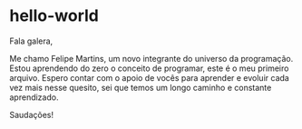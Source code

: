 # hello-world

Fala galera,

Me chamo Felipe Martins, um novo integrante do universo da programação. Estou aprendendo do zero o conceito de programar, este é o meu primeiro arquivo.
Espero contar com o apoio de vocês para aprender e evoluir cada vez mais nesse quesito, sei que temos um longo caminho e constante aprendizado.

Saudações!

